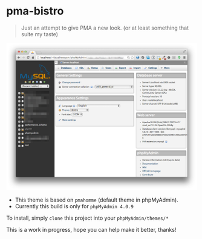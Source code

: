 pma-bistro
==========

> Just an attempt to give PMA a new look. (or at least something that suite my taste)

![Bistro](http://github.com/faizalheesyam/pma-bistro/blob/master/screenshot.png?raw=true)

* This theme is based on `pmahomme` (default theme in phpMyAdmin).
* Currently this build is only for `phpMyAdmin 4.0.9`

To install, simply `clone` this project into your `phpMyAdmin/themes/*`

This is a work in progress, hope you can help make it better, thanks!
